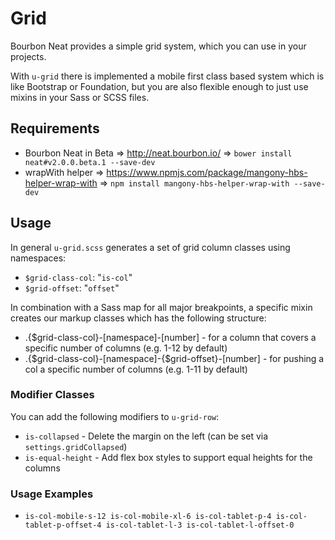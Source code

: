 # Grid

Bourbon Neat provides a simple grid system, which you can use in your projects. 

With `u-grid` there is implemented a mobile first class based system which is like Bootstrap or Foundation, but you are also flexible enough to just use mixins in your Sass or SCSS files. 

## Requirements
- Bourbon Neat in Beta => http://neat.bourbon.io/ => `bower install neat#v2.0.0.beta.1 --save-dev`
- wrapWith helper => https://www.npmjs.com/package/mangony-hbs-helper-wrap-with => `npm install mangony-hbs-helper-wrap-with --save-dev`

## Usage

In general `u-grid.scss` generates a set of grid column classes using namespaces: 
- `$grid-class-col`: "`is-col`"
- `$grid-offset`: "`offset`"

In combination with a Sass map for all major breakpoints, a specific mixin creates our markup classes which has the following structure: 
- .{$grid-class-col}-[namespace]-[number] - for a column that covers a specific number of columns (e.g. 1-12 by default)
- .{$grid-class-col}-[namespace]-{$grid-offset}-[number] - for pushing a col a specific number of columns (e.g. 1-11 by default)

### Modifier Classes

You can add the following modifiers to `u-grid-row`:
- `is-collapsed` - Delete the margin on the left (can be set via `settings.gridCollapsed`)
- `is-equal-height` - Add flex box styles to support equal heights for the columns

### Usage Examples
- `is-col-mobile-s-12 is-col-mobile-xl-6 is-col-tablet-p-4 is-col-tablet-p-offset-4 is-col-tablet-l-3 is-col-tablet-l-offset-0`